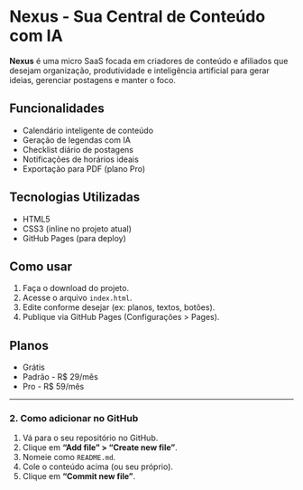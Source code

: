 # Nexus - Sua Central de Conteúdo com IA

**Nexus** é uma micro SaaS focada em criadores de conteúdo e afiliados que desejam organização, produtividade e inteligência artificial para gerar ideias, gerenciar postagens e manter o foco.

## Funcionalidades

- Calendário inteligente de conteúdo
- Geração de legendas com IA
- Checklist diário de postagens
- Notificações de horários ideais
- Exportação para PDF (plano Pro)

## Tecnologias Utilizadas

- HTML5
- CSS3 (inline no projeto atual)
- GitHub Pages (para deploy)

## Como usar

1. Faça o download do projeto.
2. Acesse o arquivo `index.html`.
3. Edite conforme desejar (ex: planos, textos, botões).
4. Publique via GitHub Pages (Configurações > Pages).

## Planos

- Grátis
- Padrão - R$ 29/mês
- Pro - R$ 59/mês

---

### **2. Como adicionar no GitHub**

1. Vá para o seu repositório no GitHub.
2. Clique em **“Add file” > “Create new file”**.
3. Nomeie como `README.md`.
4. Cole o conteúdo acima (ou seu próprio).
5. Clique em **“Commit new file”**.

